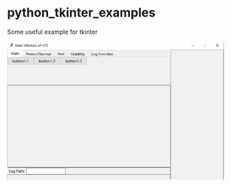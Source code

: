 # python_tkinter_examples

Some useful example for tkinter

 ![image]( https://github.com/CharileWithZoe/python_tkinter_examples/blob/master/ico_pack.png)
